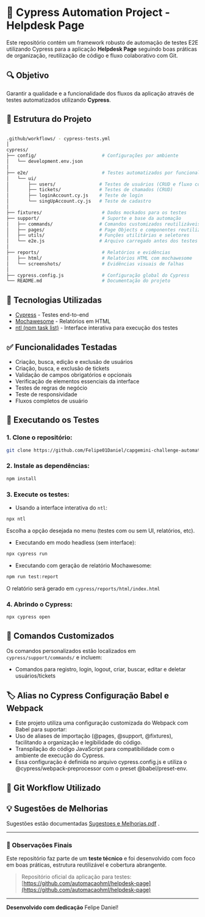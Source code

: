 # 🧪 Cypress Automation Project - Helpdesk Page

Este repositório contém um framework robusto de automação de testes E2E utilizando Cypress para a aplicação **Helpdesk Page** seguindo boas práticas de organização, reutilização de código e fluxo colaborativo com Git.

## 🔍 Objetivo

Garantir a qualidade e a funcionalidade dos fluxos da aplicação através de testes automatizados utilizando **Cypress**.

## 📂 Estrutura do Projeto

```bash

.github/workflows/ - cypress-tests.yml
│ 
cypress/
├── config/                        # Configurações por ambiente
│   └── development.env.json
│
├── e2e/                           # Testes automatizados por funcionalidade
│   └── ui/
│       ├── users/                # Testes de usuários (CRUD e fluxo completo)
│       ├── tickets/              # Testes de chamados (CRUD)
│       ├── loginAccount.cy.js    # Teste de login
│       └── singUpAccount.cy.js   # Teste de cadastro
│
├── fixtures/                      # Dados mockados para os testes
├── support/                       # Suporte e base da automação
│   ├── commands/                 # Comandos customizados reutilizáveis
│   ├── pages/                    # Page Objects e componentes reutilizáveis
│   ├── utils/                    # Funções utilitárias e seletores
│   └── e2e.js                    # Arquivo carregado antes dos testes
│
├── reports/                       # Relatórios e evidências
│   ├── html/                      # Relatórios HTML com mochawesome
│   └── screenshots/               # Evidências visuais de falhas
│
├── cypress.config.js              # Configuração global do Cypress
└── README.md                      # Documentação do projeto
```

## 🚀 Tecnologias Utilizadas

* [Cypress](https://www.cypress.io/) - Testes end-to-end
* [Mochawesome](https://www.npmjs.com/package/mochawesome) - Relatórios em HTML
* [ntl (npm task list)](https://www.npmjs.com/package/ntl) - Interface interativa para execução dos testes

## ✅ Funcionalidades Testadas

* Criação, busca, edição e exclusão de usuários
* Criação, busca, e exclusão de tickets
* Validação de campos obrigatórios e opcionais
* Verificação de elementos essenciais da interface
* Testes de regras de negócio
* Teste de responsividade
* Fluxos completos de usuário

## 🧪 Executando os Testes

### 1. Clone o repositório:

```bash
git clone https://github.com/Felipe01Daniel/capgemini-challenge-automation-front.git
```

### 2. Instale as dependências:

```bash
npm install
```

### 3. Execute os testes:

* Usando a interface interativa do `ntl`:

```bash
npx ntl
```

Escolha a opção desejada no menu (testes com ou sem UI, relatórios, etc).

* Executando em modo headless (sem interface):

```bash
npx cypress run
```

* Executando com geração de relatório Mochawesome:

```bash
npm run test:report
```

O relatório será gerado em `cypress/reports/html/index.html`

### 4. Abrindo o Cypress:

```bash
npx cypress open
```

## 🧩 Comandos Customizados

Os comandos personalizados estão localizados em `cypress/support/commands/` e incluem:

* Comandos para registro, login, logout, criar, buscar, editar e deletar usuários/tickets

## 🏷️ Alias no Cypress Configuração Babel e Webpack
* Este projeto utiliza uma configuração customizada do Webpack com Babel para suportar:
* Uso de aliases de importação (@pages, @support, @fixtures), facilitando a organização e legibilidade do código.
* Transpilação do código JavaScript para compatibilidade com o ambiente de execução do Cypress.
* Essa configuração é definida no arquivo cypress.config.js e utiliza o @cypress/webpack-preprocessor com o preset @babel/preset-env.

## 🌱 Git Workflow Utilizado


## 💡 Sugestões de Melhorias

Sugestões estão documentadas  [Sugestoes e Melhorias.pdf](https://github.com/user-attachments/files/20634218/Sugestoes.e.Melhorias.pdf) .

---

### 🧠 Observações Finais

Este repositório faz parte de um **teste técnico** e foi desenvolvido com foco em boas práticas, estrutura reutilizável e cobertura abrangente.

> Repositório oficial da aplicação para testes: [https://github.com/automacaohml/helpdesk-page](https://github.com/automacaohml/helpdesk-page)

---

**Desenvolvido com dedicação**  Felipe Daniel!
